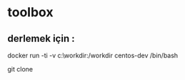 # toolbox

## derlemek için :

docker run -ti -v c:\workdir:/workdir centos-dev /bin/bash

git clone 

